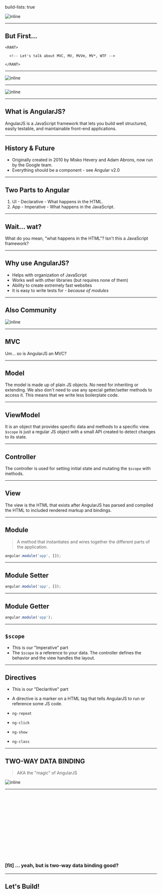 build-lists: true

![inline](assets/angular-js.png)

---

## But First...

```
<RANT>

  <!-- Let's talk about MVC, MV, MVVm, MV*, WTF -->

</RANT>
```

---

![inline](assets/angular-js.png)


---

![inline](assets/learning.png)

---

## What is AngularJS?

AngularJS is a JavaScript framework that lets you build well structured, easily testable, and maintainable front-end applications.

---

## History & Future

- Originally created in 2010 by Misko Hevery and Adam Abrons, now run by the Google team.
- Everything should be a component - see Angular v2.0

---

## Two Parts to Angular

1. UI - Declarative - What happens in the HTML.
2. App - Imperative - What happens in the JavaScript.

---

## Wait... wat?

What do you mean, "what happens in the HTML"? Isn't this a JavaScript framework?

---

## Why use AngularJS?

* Helps with organization of JavaScript
* Works well with other libraries (but requires none of them)
* Ability to create extremely fast websites
* It is easy to write tests for - _because of modules_

---

## Also Community

![inline](assets/graph.gif)

---

## MVC

Um... so is AngularJS an MVC?

---

## Model

The model is made up of plain JS objects. No need for inheriting or extending. We also don't need to use any special getter/setter methods to access it. This means that we write less boilerplate code.

---

## ViewModel

It is an object that provides specific data and methods to a specific view. `$scope` is just a regular JS object with a small API created to detect changes to its state.

---

## Controller

The controller is used for setting initial state and mutating the `$scope` with methods.

---

## View

The view is the HTML that exists after AngularJS has parsed and compiled the HTML to included rendered markup and bindings.

---

## Module

> A method that instantiates and wires together the different parts of the application.

```js
angular.module('app', []);
```

---

## Module Setter

```js
angular.module('app', []);
```

---

## Module Getter

```js
angular.module('app');
```

---

## `$scope`

- This is our "Imperative" part
- The `$scope` is a reference to your data. The controller defines the behavior and the view handles the layout.

--- 

## Directives

- This is our "Declaritive" part
- A directive is a marker on a HTML tag that tells AngularJS to run or reference some JS code.

- `ng-repeat`
- `ng-click`
- `ng-show`
- `ng-class`

---

## TWO-WAY DATA BINDING

> AKA the "magic" of AngularJS

![inline](assets/2way.png)

---
<br><br><br><br><br><br><br><br><br><br><br><br>
### [fit] ... yeah, but is two-way data binding good?

---

## Let's Build!